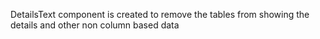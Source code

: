 DetailsText component is created to remove the tables from showing the details and other non column based data
